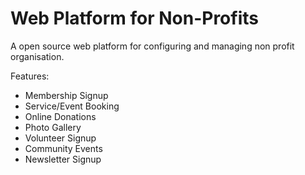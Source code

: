 # Web Platform for Non-Profits
A open source web platform for configuring and managing non profit organisation.

Features:
- Membership Signup 
- Service/Event Booking 
- Online Donations 
- Photo Gallery 
- Volunteer Signup 
- Community Events 
- Newsletter Signup 

